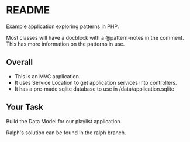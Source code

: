 README
======

Example application exploring patterns in PHP.

Most classes will have a docblock with a @pattern-notes in
the comment. This has more information on the patterns in use.

Overall
-------

* This is an MVC application.
* It uses Service Location to get application services into controllers.
* It has a pre-made sqlite database to use in /data/application.sqlite

Your Task
---------

Build the Data Model for our playlist application.

Ralph's solution can be found in the ralph branch.